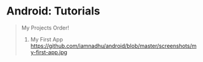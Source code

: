 # Android: Tutorials
> My Projects Order!
>   1. My First App
https://github.com/iamnadhu/android/blob/master/screenshots/my-first-app.jpg
